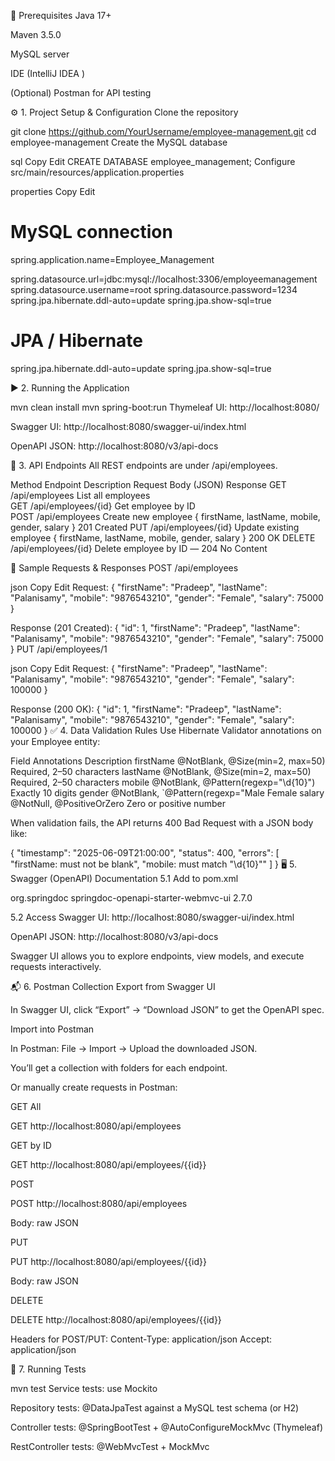 🔧 Prerequisites
Java 17+

Maven 3.5.0

MySQL server

IDE (IntelliJ IDEA )

(Optional) Postman for API testing

⚙️ 1. Project Setup & Configuration
Clone the repository


git clone https://github.com/YourUsername/employee-management.git
cd employee-management
Create the MySQL database

sql
Copy
Edit
CREATE DATABASE employee_management;
Configure src/main/resources/application.properties

properties
Copy
Edit
# MySQL connection
spring.application.name=Employee_Management

spring.datasource.url=jdbc:mysql://localhost:3306/employeemanagement
spring.datasource.username=root
spring.datasource.password=1234
spring.jpa.hibernate.ddl-auto=update
spring.jpa.show-sql=true


# JPA / Hibernate
spring.jpa.hibernate.ddl-auto=update
spring.jpa.show-sql=true


▶️ 2. Running the Application

mvn clean install
mvn spring-boot:run
Thymeleaf UI: http://localhost:8080/

Swagger UI: http://localhost:8080/swagger-ui/index.html

OpenAPI JSON: http://localhost:8080/v3/api-docs

🔗 3. API Endpoints
All REST endpoints are under /api/employees.

Method	Endpoint	Description	Request Body (JSON)	Response
GET	/api/employees	List all employees	
GET	/api/employees/{id}	Get employee by ID	
POST	/api/employees	Create new employee	{ firstName, lastName, mobile, gender, salary }	201 Created 
PUT	/api/employees/{id}	Update existing employee	{ firstName, lastName, mobile, gender, salary }	200 OK 
DELETE	/api/employees/{id}	Delete employee by ID	―	204 No Content

🔄 Sample Requests & Responses
POST /api/employees

json
Copy
Edit
Request:
{
  "firstName": "Pradeep",
  "lastName":  "Palanisamy",
  "mobile":    "9876543210",
  "gender":    "Female",
  "salary":    75000
}

Response (201 Created):
{
  "id": 1,
  "firstName": "Pradeep",
  "lastName":  "Palanisamy",
  "mobile":    "9876543210",
  "gender":    "Female",
  "salary":    75000
}
PUT /api/employees/1

json
Copy
Edit
Request:
{
  "firstName": "Pradeep",
  "lastName":  "Palanisamy",
  "mobile":    "9876543210",
  "gender":    "Female",
  "salary":    100000
}

Response (200 OK):
{
  "id": 1,
  "firstName": "Pradeep",
  "lastName":  "Palanisamy",
  "mobile":    "9876543210",
  "gender":    "Female",
  "salary":    100000
}
✅ 4. Data Validation Rules
Use Hibernate Validator annotations on your Employee entity:

Field	Annotations	Description
firstName	@NotBlank, @Size(min=2, max=50)	Required, 2–50 characters
lastName	@NotBlank, @Size(min=2, max=50)	Required, 2–50 characters
mobile	@NotBlank, @Pattern(regexp="\\d{10}")	Exactly 10 digits
gender	@NotBlank, `@Pattern(regexp="Male	Female
salary	@NotNull, @PositiveOrZero	Zero or positive number

When validation fails, the API returns 400 Bad Request with a JSON body like:

{
  "timestamp": "2025-06-09T21:00:00",
  "status": 400,
  "errors": [
    "firstName: must not be blank",
    "mobile: must match \"\\d{10}\""
  ]
}
🖥 5. Swagger (OpenAPI) Documentation
5.1 Add to pom.xml

<dependency>
  <groupId>org.springdoc</groupId>
  <artifactId>springdoc-openapi-starter-webmvc-ui</artifactId>
  <version>2.7.0</version>
</dependency>

5.2 Access
Swagger UI: http://localhost:8080/swagger-ui/index.html

OpenAPI JSON: http://localhost:8080/v3/api-docs

Swagger UI allows you to explore endpoints, view models, and execute requests interactively.

📬 6. Postman Collection
Export from Swagger UI

In Swagger UI, click “Export” → “Download JSON” to get the OpenAPI spec.

Import into Postman

In Postman: File → Import → Upload the downloaded JSON.

You’ll get a collection with folders for each endpoint.

Or manually create requests in Postman:

GET All

GET http://localhost:8080/api/employees

GET by ID

GET http://localhost:8080/api/employees/{{id}}

POST

POST http://localhost:8080/api/employees

Body: raw JSON

PUT

PUT http://localhost:8080/api/employees/{{id}}

Body: raw JSON

DELETE

DELETE http://localhost:8080/api/employees/{{id}}

Headers for POST/PUT:
Content-Type: application/json
Accept: application/json

🚀 7. Running Tests

mvn test
Service tests: use Mockito

Repository tests: @DataJpaTest against a MySQL test schema (or H2)

Controller tests: @SpringBootTest + @AutoConfigureMockMvc (Thymeleaf)

RestController tests: @WebMvcTest + MockMvc

